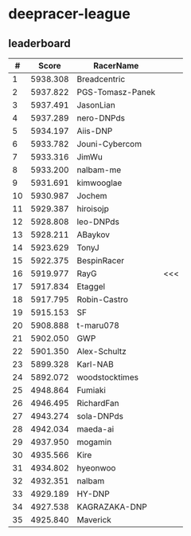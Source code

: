 # deepracer-league

## leaderboard

<!-- leaderboard -->
| # | Score | RacerName |   |
| - | ----- | --------- | - |
| 1 | 5938.308 | Breadcentric | |
| 2 | 5937.822 | PGS-Tomasz-Panek | |
| 3 | 5937.491 | JasonLian | |
| 4 | 5937.289 | nero-DNPds | |
| 5 | 5934.197 | Aiis-DNP | |
| 6 | 5933.782 | Jouni-Cybercom | |
| 7 | 5933.316 | JimWu | |
| 8 | 5933.200 | nalbam-me | |
| 9 | 5931.691 | kimwooglae | |
| 10 | 5930.987 | Jochem | |
| 11 | 5929.387 | hiroisojp | |
| 12 | 5928.808 | leo-DNPds | |
| 13 | 5928.211 | ABaykov | |
| 14 | 5923.629 | TonyJ | |
| 15 | 5922.375 | BespinRacer | |
| 16 | 5919.977 | RayG | <<< |
| 17 | 5917.834 | Etaggel | |
| 18 | 5917.795 | Robin-Castro | |
| 19 | 5915.153 | SF | |
| 20 | 5908.888 | t-maru078 | |
| 21 | 5902.050 | GWP | |
| 22 | 5901.350 | Alex-Schultz | |
| 23 | 5899.328 | Karl-NAB | |
| 24 | 5892.072 | woodstocktimes | |
| 25 | 4948.864 | Fumiaki | |
| 26 | 4946.495 | RichardFan | |
| 27 | 4943.274 | sola-DNPds | |
| 28 | 4942.034 | maeda-ai | |
| 29 | 4937.950 | mogamin | |
| 30 | 4935.566 | Kire | |
| 31 | 4934.802 | hyeonwoo | |
| 32 | 4932.351 | nalbam | |
| 33 | 4929.189 | HY-DNP | |
| 34 | 4927.538 | KAGRAZAKA-DNP | |
| 35 | 4925.840 | Maverick | |
